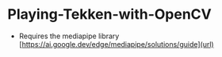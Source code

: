 # Playing-Tekken-with-OpenCV
- Requires the mediapipe library [https://ai.google.dev/edge/mediapipe/solutions/guide](url)
